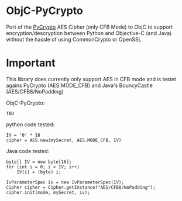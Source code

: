 ObjC-PyCrypto
=============

Port of the [PyCrypto](http://www.pycrypto.org/ "PyCrypto") AES Cipher (only CFB Mode) to ObjC to support encryption/descryption between Python and Objective-C (and Java) without the hassle of using CommonCrypto or OpenSSL


Important
=============

This library does currently only support AES in CFB mode and is testet agains PyCrypto (AES.MODE_CFB) and Java's BouncyCastle (AES/CFB8/NoPadding)


ObjC-PyCrypto:

    TBD

python code tested:

    IV = '0' * 16
    cipher = AES.new(mySecret, AES.MODE_CFB, IV)


Java code tested:

    byte[] IV = new byte[16];
    for (int i = 0; i < IV; i++)
        IV[i] = (byte) i;

    IvParameterSpec iv = new IvParameterSpec(IV);
    Cipher cipher = Cipher.getInstance("AES/CFB8/NoPadding");
    cipher.init(mode, mySecret, iv);